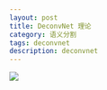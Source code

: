 ```yaml
---
layout: post
title: DeconvNet 理论
category: 语义分割
tags: deconvnet
description: deconvnet
---
```


![](https://raw.githubusercontent.com/chiemon/chiemon.github.io/master/img/DeconvNet/1.png)

